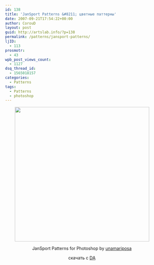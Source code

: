 ```yaml
---
id: 138
title: 'JanSport Patterns &#8211; цветные паттерны'
date: 2007-09-21T17:54:22+00:00
author: CorouD
layout: post
guid: http://artslab.info/?p=138
permalink: /patterns/jansport-patterns/
ljID:
  - 113
prosmotr:
  - 43
wpb_post_views_count:
  - 1127
dsq_thread_id:
  - 1565018157
categories:
  - Patterns
tags:
  - Patterns
  - photoshop
---
```

<p style="text-align: center">
  <img src="http://fc01.deviantart.com/fs19/i/2007/247/d/3/JanSport_Patterns_by_unamariposa.jpg" height="441" width="441" />
</p>

<p style="text-align: center">
  JanSport Patterns for Photoshop by <a href="http://unamariposa.deviantart.com/art/JanSport-Patterns-64141719" target="_blank">unamariposa</a>
</p>

<p style="text-align: center">
  скачать с <a href="http://unamariposa.deviantart.com/art/JanSport-Patterns-64141719" target="_blank">DA</a>
</p>

<p style="text-align: center">
  &nbsp;
</p>